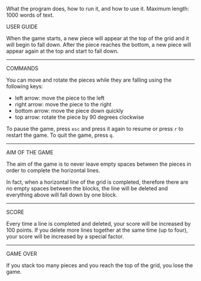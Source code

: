 What the program does, how to run it, and how to use it.
Maximum length: 1000 words of text.

USER GUIDE

When the game starts, a new piece will appear at the top of the grid and it will begin to fall down.
After the piece reaches the bottom, a new piece will appear again at the top and start to fall down.

---

COMMANDS

You can move and rotate the pieces while they are falling using the following keys:
- left arrow: move the piece to the left
- right arrow: move the piece to the right
- bottom arrow: move the piece down quickly
- top arrow: rotate the piece by 90 degrees clockwise

To pause the game, press `esc` and press it again to resume or press `r` to restart the game.
To quit the game, press `q`.

---

AIM OF THE GAME

The aim of the game is to never leave empty spaces between the pieces in order to complete the horizontal lines.

In fact, when a horizontal line of the grid is completed, therefore there are no empty spaces between the blocks, the line will be deleted and everything above will fall down by one block.

---

SCORE

Every time a line is completed and deleted, your score will be increased by 100 points. If you delete more lines together at the same time (up to four), your score will be increased by a special factor.

---

GAME OVER

If you stack too many pieces and you reach the top of the grid, you lose the game.
